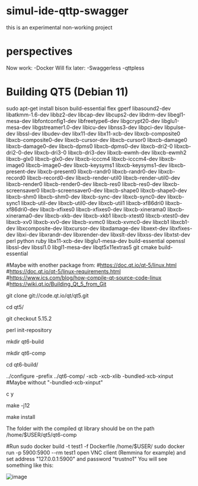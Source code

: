 # simul-ide-qttp-swagger
 this is an experimental non-working project
 
# perspectives
Now work:
 -Docker
Will fix later:
 -Swaggerless
 -qttpless


# Building QT5 (Debian 11)

sudo apt-get install bison build-essential flex gperf libasound2-dev libatkmm-1.6-dev libbz2-dev libcap-dev libcups2-dev libdrm-dev libegl1-mesa-dev libfontconfig1-dev libfreetype6-dev libgcrypt20-dev libglu1-mesa-dev libgstreamer1.0-dev libicu-dev libnss3-dev libpci-dev libpulse-dev libssl-dev libudev-dev libx11-dev libx11-xcb-dev libxcb-composite0 libxcb-composite0-dev libxcb-cursor-dev libxcb-cursor0 libxcb-damage0 libxcb-damage0-dev libxcb-dpms0 libxcb-dpms0-dev libxcb-dri2-0 libxcb-dri2-0-dev libxcb-dri3-0 libxcb-dri3-dev libxcb-ewmh-dev libxcb-ewmh2 libxcb-glx0 libxcb-glx0-dev libxcb-icccm4 libxcb-icccm4-dev libxcb-image0 libxcb-image0-dev libxcb-keysyms1 libxcb-keysyms1-dev libxcb-present-dev libxcb-present0 libxcb-randr0 libxcb-randr0-dev libxcb-record0 libxcb-record0-dev libxcb-render-util0 libxcb-render-util0-dev libxcb-render0 libxcb-render0-dev libxcb-res0 libxcb-res0-dev libxcb-screensaver0 libxcb-screensaver0-dev libxcb-shape0 libxcb-shape0-dev libxcb-shm0 libxcb-shm0-dev libxcb-sync-dev libxcb-sync0-dev libxcb-sync1 libxcb-util-dev libxcb-util0-dev libxcb-util1 libxcb-xf86dri0 libxcb-xf86dri0-dev libxcb-xfixes0 libxcb-xfixes0-dev libxcb-xinerama0 libxcb-xinerama0-dev libxcb-xkb-dev libxcb-xkb1 libxcb-xtest0 libxcb-xtest0-dev libxcb-xv0 libxcb-xv0-dev libxcb-xvmc0 libxcb-xvmc0-dev libxcb1 libxcb1-dev libxcomposite-dev libxcursor-dev libxdamage-dev libxext-dev libxfixes-dev libxi-dev libxrandr-dev libxrender-dev libxslt-dev libxss-dev libxtst-dev perl python ruby libx11-xcb-dev libglu1-mesa-dev build-essential openssl libssl-dev libssl1.0 libgl1-mesa-dev libqt5x11extras5 git cmake build-essential

#Maybe with enother package from:
#https://doc.qt.io/qt-5/linux.html
#https://doc.qt.io/qt-5/linux-requirements.html
#https://www.ics.com/blog/how-compile-qt-source-code-linux
#https://wiki.qt.io/Building_Qt_5_from_Git

git clone git://code.qt.io/qt/qt5.git

cd qt5/

git checkout 5.15.2

perl init-repository

mkdir qt6-build

mkdir qt6-comp

cd qt6-build/

../configure -prefix ../qt6-comp/ -xcb -xcb-xlib -bundled-xcb-xinput #Maybe without "-bundled-xcb-xinput"

c y

make -j12

make install

The folder with the compiled qt library should be on the path /home/$USER/qt5/qt6-comp

#Run
sudo docker build -t test1 -f Dockerfile /home/$USER/
sudo docker run -p 5900:5900 --rm test1
open VNC client (Remmina for example) and set address "127.0.0.1:5900" and password "trustno1"
You will see something like this:

![image](https://user-images.githubusercontent.com/96019653/170889580-69174297-78fe-48fc-a7a8-4e09e6f66a59.png)
